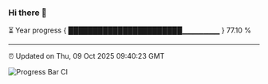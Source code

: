 ### Hi there 👋

⏳ Year progress { ███████████████████████▁▁▁▁▁▁▁ } 77.10 %

---

⏰ Updated on Thu, 09 Oct 2025 09:40:23 GMT

![Progress Bar CI](https://github.com/IshwaranRudhara/GIT-ACTION/workflows/Progress%20Bar%20CI/badge.svg)
